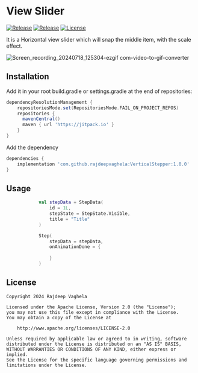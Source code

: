 # View Slider
[![Release](https://jitpack.io/v/com.github.rajdeepvaghela/ViewSlider.svg)](https://jitpack.io/#com.github.rajdeepvaghela/VerticalStepper)
[![Release](https://img.shields.io/github/v/release/rajdeepvaghela/VerticalStepper)](https://github.com/rajdeepvaghela/VerticalStepper/releases)
[![License](https://img.shields.io/badge/License-Apache%202.0-blue.svg)](https://opensource.org/licenses/Apache-2.0)

It is a Horizontal view slider which will snap the middle item, with the scale effect.

![Screen_recording_20240718_125304-ezgif com-video-to-gif-converter](https://github.com/user-attachments/assets/dfc81adc-381a-4f32-9907-6de8b589f890)

## Installation
Add it in your root build.gradle or settings.gradle at the end of repositories:
```gradle
dependencyResolutionManagement {
    repositoriesMode.set(RepositoriesMode.FAIL_ON_PROJECT_REPOS)
    repositories {
      mavenCentral()
      maven { url 'https://jitpack.io' }
    }
}
```
Add the dependency
```gradle
dependencies {
    implementation 'com.github.rajdeepvaghela:VerticalStepper:1.0.0'
}
```
## Usage
```kotlin
            val stepData = StepData(
                id = 1L,
                stepState = StepState.Visible,
                title = "Title"
            )

            Step(
                stepData = stepData,
                onAnimationDone = {
                    
                }
            )
```

## License
```
Copyright 2024 Rajdeep Vaghela

Licensed under the Apache License, Version 2.0 (the "License");
you may not use this file except in compliance with the License.
You may obtain a copy of the License at

    http://www.apache.org/licenses/LICENSE-2.0

Unless required by applicable law or agreed to in writing, software
distributed under the License is distributed on an "AS IS" BASIS,
WITHOUT WARRANTIES OR CONDITIONS OF ANY KIND, either express or implied.
See the License for the specific language governing permissions and
limitations under the License.
```
